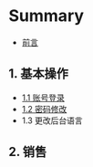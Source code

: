# Summary

* [前言](README.md)

## 1. 基本操作

* [1.1 账号登录](1-ji-ben-cao-zuo/11-zhang-hao-deng-lu.md)
* [1.2 密码修改](1-ji-ben-cao-zuo/12-mi-ma-xiu-gai.md)
* 1.3 更改后台语言

## 2. 销售

